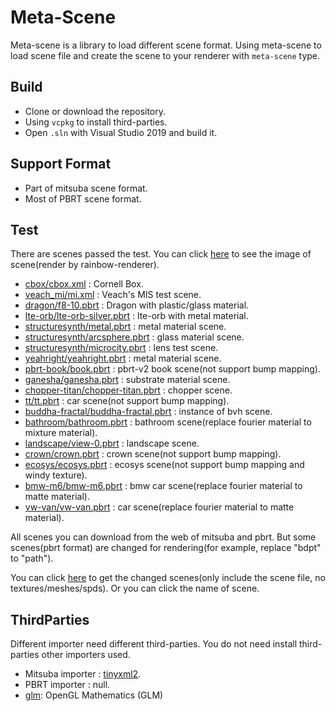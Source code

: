 # Meta-Scene

Meta-scene is a library to load different scene format. Using meta-scene to load scene file and create the scene to your renderer with `meta-scene` type.

## Build

- Clone or download the repository.
- Using `vcpkg` to install third-parties.
- Open `.sln` with Visual Studio 2019 and build it.

## Support Format

- Part of mitsuba scene format. 
- Most of PBRT scene format.

## Test

There are scenes passed the test. You can click [here](https://github.com/LinkClinton/repository-data/tree/master/rainbow-renderer/scenes) to see the image of scene(render by rainbow-renderer).

- [cbox/cbox.xml](https://github.com/LinkClinton/repository-data/blob/master/rainbow-renderer/scenes/cbox) : Cornell Box.
- [veach_mi/mi.xml](https://github.com/LinkClinton/repository-data/tree/master/rainbow-renderer/scenes/veach_mi) : Veach's MIS test scene.
- [dragon/f8-10.pbrt](https://github.com/LinkClinton/repository-data/tree/master/rainbow-renderer/scenes/dragon) : Dragon with plastic/glass material.
- [lte-orb/lte-orb-silver.pbrt](https://github.com/LinkClinton/repository-data/tree/master/rainbow-renderer/scenes/lte-orb) : lte-orb with metal material.
- [structuresynth/metal.pbrt](https://github.com/LinkClinton/repository-data/tree/master/rainbow-renderer/scenes/structuresynth) : metal material scene.
- [structuresynth/arcsphere.pbrt](https://github.com/LinkClinton/repository-data/tree/master/rainbow-renderer/scenes/structuresynth) : glass material scene.
- [structuresynth/microcity.pbrt](https://github.com/LinkClinton/repository-data/tree/master/rainbow-renderer/scenes/structuresynth) : lens test scene.
- [yeahright/yeahright.pbrt](https://github.com/LinkClinton/repository-data/tree/master/rainbow-renderer/scenes/yeahright) : metal material scene.
- [pbrt-book/book.pbrt](https://github.com/LinkClinton/repository-data/tree/master/rainbow-renderer/scenes/pbrt-book) : pbrt-v2 book scene(not support bump mapping).
- [ganesha/ganesha.pbrt](https://github.com/LinkClinton/repository-data/tree/master/rainbow-renderer/scenes/ganesha) : substrate material scene.
- [chopper-titan/chopper-titan.pbrt](https://github.com/LinkClinton/repository-data/tree/master/rainbow-renderer/scenes/chopper-titan) : chopper scene.
- [tt/tt.pbrt](https://github.com/LinkClinton/repository-data/tree/master/rainbow-renderer/scenes/tt) : car scene(not support bump mapping).
- [buddha-fractal/buddha-fractal.pbrt](https://github.com/LinkClinton/repository-data/tree/master/rainbow-renderer/scenes/buddha-fractal) : instance of bvh scene.
- [bathroom/bathroom.pbrt](https://github.com/LinkClinton/repository-data/tree/master/rainbow-renderer/scenes/bathroom) : bathroom scene(replace fourier material to mixture material).
- [landscape/view-0.pbrt](https://github.com/LinkClinton/repository-data/tree/master/rainbow-renderer/scenes/landscape) : landscape scene.
- [crown/crown.pbrt](https://github.com/LinkClinton/repository-data/tree/master/rainbow-renderer/scenes/crown) : crown scene(not support bump mapping).
- [ecosys/ecosys.pbrt](https://github.com/LinkClinton/repository-data/tree/master/rainbow-renderer/scenes/ecosys) : ecosys scene(not support bump mapping and windy texture).
- [bmw-m6/bmw-m6.pbrt](https://github.com/LinkClinton/repository-data/tree/master/rainbow-renderer/scenes/bmw-m6) : bmw car scene(replace fourier material to matte material).
- [vw-van/vw-van.pbrt](https://github.com/LinkClinton/repository-data/tree/master/rainbow-renderer/scenes/vw-van) : car scene(replace fourier material to matte material).

All scenes you can download from the web of mitsuba and pbrt. But some scenes(pbrt format) are changed for rendering(for example, replace "bdpt" to "path").

You can click [here](https://github.com/LinkClinton/repository-data/tree/master/rainbow-renderer/scenes) to get the changed scenes(only include the scene file, no textures/meshes/spds). Or you can click the name of scene.

## ThirdParties

Different importer need different third-parties. You do not need install third-parties other importers used.

- Mitsuba importer : [tinyxml2](https://github.com/leethomason/tinyxml2).
- PBRT importer : null.
- [glm](https://github.com/g-truc/glm): OpenGL Mathematics (GLM) 